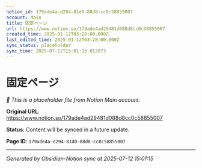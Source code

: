 ```yaml
---
notion_id: 179ade4a-d294-81d0-88d8-cc0c58855007
account: Main
title: 固定ページ
url: https://www.notion.so/179ade4ad29481d088d8cc0c58855007
created_time: 2025-01-12T03:28:00.000Z
last_edited_time: 2025-01-12T03:28:00.000Z
sync_status: placeholder
sync_time: 2025-07-12T15:01:15.012073
---
```


# 固定ページ

*🔄 This is a placeholder file from Notion Main account.*

**Original URL**: https://www.notion.so/179ade4ad29481d088d8cc0c58855007

**Status**: Content will be synced in a future update.

**Page ID**: `179ade4a-d294-81d0-88d8-cc0c58855007`

---

*Generated by Obsidian-Notion sync at 2025-07-12 15:01:15*

